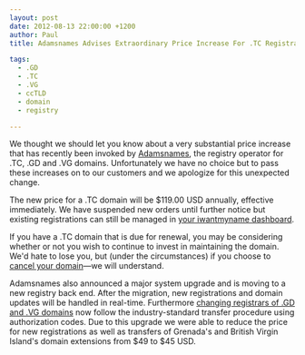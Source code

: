 ```yaml
---
layout: post
date: 2012-08-13 22:00:00 +1200
author: Paul
title: Adamsnames Advises Extraordinary Price Increase For .TC Registrations And Other Changes To .GD & .VG Domains

tags:
  - .GD
  - .TC
  - .VG
  - ccTLD
  - domain
  - registry

---
```


We thought we should let you know about a very substantial price increase that has recently been invoked by [Adamsnames](http://adamsnames.tc), the registry operator for .TC, .GD and .VG domains. Unfortunately we have no choice but to pass these increases on to our customers and we apologize for this unexpected change.

The new price for a .TC domain will be $119.00 USD annually, effective immediately. We have suspended new orders until further notice but existing registrations can still be managed in [your iwantmyname dashboard](https://iwantmyname.com/dashboard).

If you have a .TC domain that is due for renewal, you may be considering whether or not you wish to continue to invest in maintaining the domain. We'd hate to lose you, but (under the circumstances) if you choose to [cancel your domain](http://help.iwantmyname.com/customer/portal/articles/235018-how-do-i-cancel-my-domain-registration-)—we will understand.

Adamsnames also announced a major system upgrade and is moving to a new registry back end. After the migration, new registrations and domain updates will be handled in real-time. Furthermore [changing registrars of .GD and .VG domains](https://iwantmyname.com/domains/domain-transfer) now follow the industry-standard transfer procedure using authorization codes. Due to this upgrade we were able to reduce the price for new registrations as well as transfers of Grenada's and British Virgin Island's domain extensions from $49 to $45 USD.
